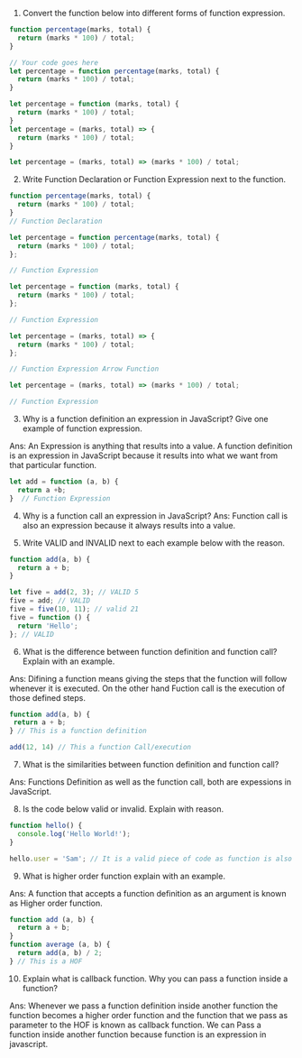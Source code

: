 1. Convert the function below into different forms of function expression.

```js
function percentage(marks, total) {
  return (marks * 100) / total;
}

// Your code goes here
let percentage = function percentage(marks, total) {
  return (marks * 100) / total;
}

let percentage = function (marks, total) {
  return (marks * 100) / total;
}
let percentage = (marks, total) => {
  return (marks * 100) / total;
}

let percentage = (marks, total) => (marks * 100) / total;

```

2. Write Function Declaration or Function Expression next to the function.

```js
function percentage(marks, total) {
  return (marks * 100) / total;
}
// Function Declaration
```

```js
let percentage = function percentage(marks, total) {
  return (marks * 100) / total;
};

// Function Expression

```

```js
let percentage = function (marks, total) {
  return (marks * 100) / total;
};

// Function Expression

```

```js
let percentage = (marks, total) => {
  return (marks * 100) / total;
};

// Function Expression Arrow Function

```

```js
let percentage = (marks, total) => (marks * 100) / total;

// Function Expression

```

3. Why is a function definition an expression in JavaScript? Give one example of function expression.

Ans: An Expression is anything that results into a value. A function definition  is an expression     in   JavaScript because it results into what we want from that particular function.

```js
let add = function (a, b) {
  return a +b;
}  // Function Expression
```
4. Why is a function call an expression in JavaScript?
Ans: Function call is also an expression because it always results into a value.

5. Write VALID and INVALID next to each example below with the reason.

```js
function add(a, b) {
  return a + b;
}

let five = add(2, 3); // VALID 5
five = add; // VALID 
five = five(10, 11); // valid 21
five = function () {
  return 'Hello';
}; // VALID 
```

6. What is the difference between function definition and function call? Explain with an example.

Ans: Difining a function means giving the steps that the function will follow whenever it is executed. On the other hand Fuction call is the execution of those defined steps. 

```js 
function add(a, b) {
 return a + b;
} // This is a function definition

add(12, 14) // This a function Call/execution

```


7. What is the similarities between function definition and function call?

Ans: Functions Definition as well as the function call, both are expessions in JavaScript. 

8. Is the code below valid or invalid. Explain with reason.

```js
function hello() {
  console.log('Hello World!');
}

hello.user = 'Sam'; // It is a valid piece of code as function is also an object.
```

9. What is higher order function explain with an example.

Ans: A function that accepts a function definition as an argument is known as Higher order function.
```js
function add (a, b) {
  return a + b; 
}
function average (a, b) {
  return add(a, b) / 2;
} // This is a HOF
``` 

10. Explain what is callback function. Why you can pass a function inside a function?

Ans: Whenever we pass a function definition inside another function the function becomes a higher order function and the function that we pass as parameter to the HOF is known as callback function.
We can Pass a function inside another function because function is an expression in javascript.